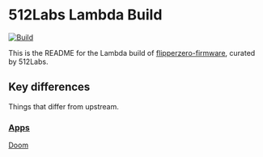 # 512Labs Lambda Build

[![Build](https://github.com/512labs/flipperzero-firmware-lambda/actions/workflows/build.yml/badge.svg?branch=dev)](https://github.com/512labs/flipperzero-firmware-lambda/actions/workflows/build.yml)

This is the README for the Lambda build of [flipperzero-firmware](https://github.com/flipperdevices/flipperzero-firmware), curated by 512Labs.

## Key differences

Things that differ from upstream.

### <u>Apps</u>

[Doom](https://github.com/p4nic4ttack/doom-flipper-zero)
